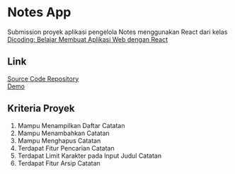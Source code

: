 # Notes App

Submission proyek aplikasi pengelola Notes menggunakan React dari kelas [Dicoding: Belajar Membuat Aplikasi Web dengan React](https://www.dicoding.com/academies/403)

## Link

[Source Code Repository](https://github.com/fuadmln/react-notes)<br>
[Demo](https://react-notes-f8480.web.app)

## Kriteria Proyek

1. Mampu Menampilkan Daftar Catatan
1. Mampu Menambahkan Catatan
1. Mampu Menghapus Catatan
1. Terdapat Fitur Pencarian Catatan
1. Terdapat Limit Karakter pada Input Judul Catatan
1. Terdapat Fitur Arsip Catatan
